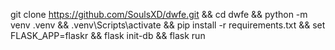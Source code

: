 git clone https://github.com/SoulsXD/dwfe.git && cd dwfe && python -m venv .venv && .venv\Scripts\activate && pip install -r requirements.txt && set FLASK_APP=flaskr && flask init-db && flask run
